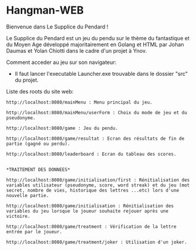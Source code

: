# Hangman-WEB

Bienvenue dans Le Supplice du Pendard !

Le Supplice du Pendard est un jeu du pendu sur le thème du fantastique et du Moyen Age développé majoritairement en Golang et HTML par
Johan Daumas et Yolan Chiotti dans le cadre d'un projet à Ynov.

Comment acceder au jeu sur son navigateur: 
- Il faut lancer l'executable Launcher.exe trouvable dans le dossier "src" du projet.

Liste des roots du site web:

    http://localhost:8080/mainMenu : Menu principal du jeu.

    http://localhost:8080/mainMenu/userForm : Choix du mode de jeu et du pseudonyme.

    http://localhost:8080/game : Jeu du pendu.

    http://localhost:8080/game/resultat : Ecran des résultats de fin de partie (gagné ou perdu).

    http://localhost:8080/leaderboard : Ecran du tableau des scores.


    *TRAITEMENT DES DONNEES*

    http://localhost:8080/game/initialisation/first : Rénitialisation des variables utilisateur (pseudonyme, score, word streak) et du jeu (mot secret, nombre de vies, historique des lettres ...etc) lors d'une nouvelle partie.

    http://localhost:8080/game/initialisation : Rénitialisation des variables du jeu lorsque le joueur souhaite rejouer après une victoire.

    http://localhost:8080/game/treatment : Vérification de la lettre entrée par le joueur.

    http://localhost:8080/game/treatment/joker : Utilisation d'un joker.



